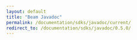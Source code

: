 ```yaml
---
layout: default
title: "Beam Javadoc"
permalink: /documentation/sdks/javadoc/current/
redirect_to: /documentation/sdks/javadoc/0.5.0/
---
```


